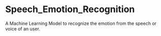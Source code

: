 # Speech_Emotion_Recognition
A Machine Learning Model to recognize the emotion from the speech or voice of an user.
